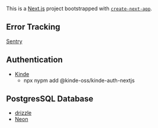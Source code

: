 This is a [Next.js](https://nextjs.org) project bootstrapped with [`create-next-app`](https://nextjs.org/docs/app/api-reference/cli/create-next-app).

## Error Tracking

[Sentry](https://sentry.io/for/nextjs/?utm_source=davegray&utm_medium=paid-community&utm_campaign=frontend-fy25q3-builders&utm_content=partner-nextjs-javascript-trysentry&code=davegray)


## Authentication

- [Kinde](https://kinde.com/?utm_source=yt&utm_medium=social&utm_campaign=ytoct24&utm_term=dgray&utm_content=nextjsstack)
    * npx nypm add @kinde-oss/kinde-auth-nextjs

## PostgresSQL Database

- [drizzle](https://orm.drizzle.team/docs/tutorials/drizzle-with-neon)
- [Neon](https://console.neon.tech/app/projects/red-firefly-53128268?branchId=br-curly-frost-aerzab9v&database=neondb)